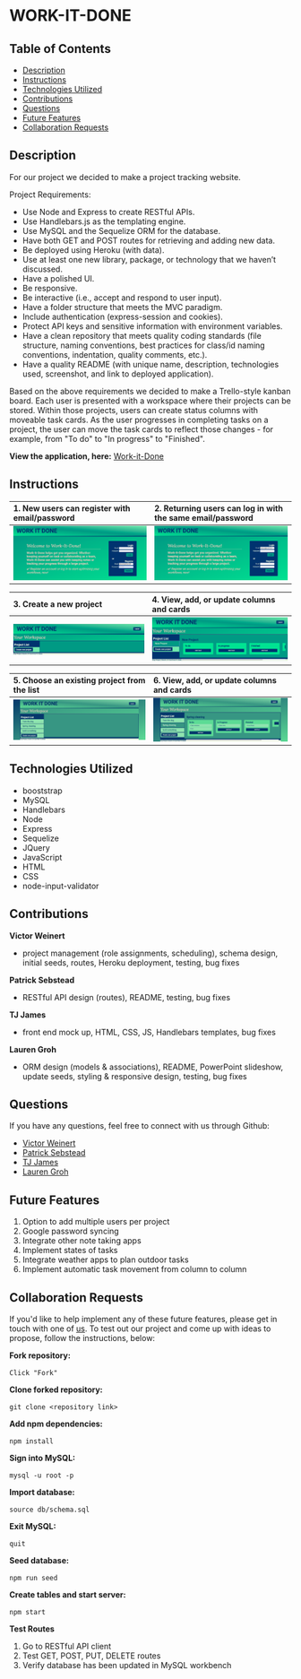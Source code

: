# WORK-IT-DONE

## Table of Contents 
* [Description](#description)
* [Instructions](#instructions)
* [Technologies Utilized](#technologies-utilized)
* [Contributions](#contributions)
* [Questions](#questions)
* [Future Features](#future-features)
* [Collaboration Requests](#collaboration-requests)

## Description

For our project we decided to make a project tracking website. 

Project Requirements:
 * Use Node and Express to create RESTful APIs.
 * Use Handlebars.js as the templating engine.
 * Use MySQL and the Sequelize ORM for the database.
 * Have both GET and POST routes for retrieving and adding new data.
 * Be deployed using Heroku (with data).
 * Use at least one new library, package, or technology that we haven’t discussed.
 * Have a polished UI.
 * Be responsive.
 * Be interactive (i.e., accept and respond to user input).
 * Have a folder structure that meets the MVC paradigm.
 * Include authentication (express-session and cookies).
 * Protect API keys and sensitive information with environment variables.
 * Have a clean repository that meets quality coding standards (file structure, naming conventions, best practices for class/id naming   conventions, indentation, quality comments, etc.).
 * Have a quality README (with unique name, description, technologies used, screenshot, and link to deployed application).


Based on the above requirements we decided to make a Trello-style kanban board. Each user is presented with a workspace where their projects can be stored. Within those projects, users can create status columns with moveable task cards. As the user progresses in completing tasks on a project, the user can move the task cards to reflect those changes - for example, from "To do" to "In progress" to "Finished".

**View the application, here:** [Work-it-Done](https://warm-eyrie-07140.herokuapp.com/ "Work-it-Done")

## Instructions 

| 1. New users can register with email/password | 2. Returning users can log in with the same email/password |
| :-- | :-- |
| ![Work-It-Done register](./assets/images/register.png "register") | ![Work-It-Done login](./assets/images/login.png "login") |

| 3. Create a new project | 4. View, add, or update columns and cards |
| :-- | :-- |
| ![Work-It-Done create-new-project](./assets/images/create-new-project.png "create-new-project") | ![Work-It-Done update-project](./assets/images/update-project.png "update-project") |

|5. Choose an existing project from the list | 6. View, add, or update columns and cards |
| :-- | :-- |
| ![Work-It-Done workspace](./assets/images/workspace.png "workspace") | ![Work-It-Done existing-project](./assets/images/existing-project.png "existing-project") |

## Technologies Utilized
 
 * booststrap
 * MySQL
 * Handlebars
 * Node
 * Express
 * Sequelize
 * JQuery
 * JavaScript
 * HTML
 * CSS
 * node-input-validator

## Contributions

**Victor Weinert** 
- project management (role assignments, scheduling), schema design, initial seeds, routes, Heroku deployment, testing, bug fixes

**Patrick Sebstead** 
- RESTful API design (routes), README, testing, bug fixes

**TJ James**
- front end mock up, HTML, CSS, JS, Handlebars templates, bug fixes

**Lauren Groh** 
- ORM design (models & associations), README, PowerPoint slideshow, update seeds, styling & responsive design, testing, bug fixes

## Questions

If you have any questions, feel free to connect with us through Github: 

* [Victor Weinert](https://github.com/vw0389)
* [Patrick Sebstead](https://github.com/RaiderNationBuilder)
* [TJ James](https://github.com/jamestw13)
* [Lauren Groh](https://github.com/GrohTech)

## Future Features
1. Option to add multiple users per project
2. Google password syncing
3. Integrate other note taking apps
4. Implement states of tasks
5. Integrate weather apps to plan outdoor tasks
6. Implement automatic task movement from column to column

## Collaboration Requests

If you'd like to help implement any of these future features, please get in touch with one of [us](#contributions). 
To test out our project and come up with ideas to propose, follow the instructions, below:  

**Fork repository:**  
```
Click "Fork"
```

**Clone forked repository:**
```
git clone <repository link>
```

**Add npm dependencies:**
```
npm install
```
**Sign into MySQL:**
```
mysql -u root -p
```
**Import database:**
```
source db/schema.sql
```
**Exit MySQL:**
```
quit
```
**Seed database:**
```
npm run seed
```
**Create tables and start server:**
```
npm start
```
**Test Routes**
1. Go to RESTful API client
2. Test GET, POST, PUT, DELETE routes
3. Verify database has been updated in MySQL workbench
